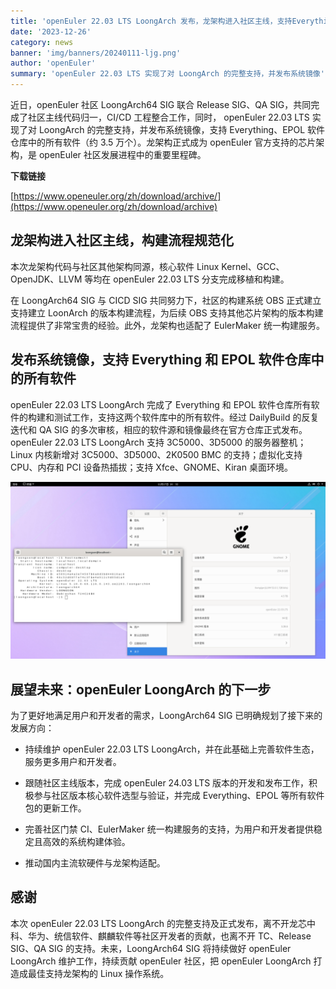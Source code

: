 ```yaml
---
title: 'openEuler 22.03 LTS LoongArch 发布，龙架构进入社区主线，支持Everything和EPOL软件仓库'
date: '2023-12-26'
category: news
banner: 'img/banners/20240111-ljg.png'
author: 'openEuler'
summary: 'openEuler 22.03 LTS 实现了对 LoongArch 的完整支持，并发布系统镜像'
---
```




近日，openEuler 社区 LoongArch64 SIG 联合 Release SIG、QA
SIG，共同完成了社区主线代码归一，CI/CD 工程整合工作，同时， openEuler
22.03 LTS 实现了对 LoongArch 的完整支持，并发布系统镜像，支持
Everything、EPOL 软件仓库中的所有软件（约 3.5 万个）。龙架构正式成为
openEuler 官方支持的芯片架构，是 openEuler 社区发展进程中的重要里程碑。

**下载链接**

[https://www.openeuler.org/zh/download/archive/](https://www.openeuler.org/zh/download/archive)

**龙架构进入社区主线，构建流程规范化**
--------------------------------------

本次龙架构代码与社区其他架构同源，核心软件 Linux
Kernel、GCC、OpenJDK、LLVM 等均在 openEuler 22.03 LTS
分支完成移植和构建。

在 LoongArch64 SIG 与 CICD SIG 共同努力下，社区的构建系统 OBS
正式建立支持建立 LoonArch 的版本构建流程，为后续 OBS
支持其他芯片架构的版本构建流程提供了非常宝贵的经验。此外，龙架构也适配了
EulerMaker 统一构建服务。

**发布系统镜像，支持 Everything 和 EPOL 软件仓库中的所有软件**
--------------------------------------------------------------

openEuler 22.03 LTS LoongArch 完成了 Everything 和 EPOL
软件仓库所有软件的构建和测试工作，支持这两个软件库中的所有软件。经过
DailyBuild 的反复迭代和 QA SIG
的多次审核，相应的软件源和镜像最终在官方仓库正式发布。openEuler 22.03
LTS LoongArch 支持 3C5000、3D5000 的服务器整机；Linux 内核新增对
3C5000、3D5000、2K0500 BMC 的支持；虚拟化支持 CPU、内存和 PCI
设备热插拔；支持 Xfce、GNOME、Kiran 桌面环境。


<img src="./media/image1.png" width="1000">

**展望未来：openEuler LoongArch 的下一步**
------------------------------------------

为了更好地满足用户和开发者的需求，LoongArch64 SIG
已明确规划了接下来的发展方向：

-   持续维护 openEuler 22.03 LTS
    LoongArch，并在此基础上完善软件生态，服务更多用户和开发者。

-   跟随社区主线版本，完成 openEuler 24.03 LTS
    版本的开发和发布工作，积极参与社区版本核心软件选型与验证，并完成
    Everything、EPOL 等所有软件包的更新工作。

-   完善社区门禁 CI、EulerMaker
    统一构建服务的支持，为用户和开发者提供稳定且高效的系统构建体验。

-   推动国内主流软硬件与龙架构适配。

**感谢**
--------

本次 openEuler 22.03 LTS LoongArch
的完整支持及正式发布，离不开龙芯中科、华为、统信软件、麒麟软件等社区开发者的贡献，也离不开
TC、Release SIG、QA SIG 的支持。未来，LoongArch64 SIG 将持续做好
openEuler LoongArch 维护工作，持续贡献 openEuler 社区，把 openEuler
LoongArch 打造成最佳支持龙架构的 Linux 操作系统。
